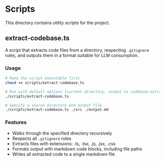 # Scripts

This directory contains utility scripts for the project.

## extract-codebase.ts

A script that extracts code files from a directory, respecting `.gitignore` rules, and outputs them in a format suitable for LLM consumption.

### Usage

```bash
# Make the script executable first
chmod +x scripts/extract-codebase.ts

# Run with default options (current directory, output to codebase-extract.md)
./scripts/extract-codebase.ts

# Specify a source directory and output file
./scripts/extract-codebase.ts ./src ./output.md
```

### Features

- Walks through the specified directory recursively
- Respects all `.gitignore` rules
- Extracts files with extensions: .ts, .tsx, .js, .jsx, .css
- Formats output with markdown code blocks, including file paths
- Writes all extracted code to a single markdown file
